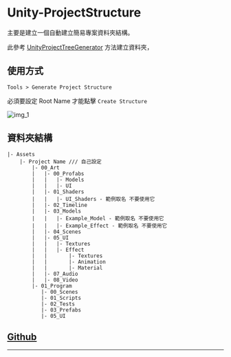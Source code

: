 # Unity-ProjectStructure

主要是建立一個自動建立簡易專案資料夾結構。

此參考 [UnityProjectTreeGenerator][ref] 方法建立資料夾，

## 使用方式

`Tools > Generate Project Structure`

必須要設定 Root Name 才能點擊 `Create Structure`

![img_1]

## 資料夾結構

``` text
|- Assets
    |- Project Name /// 自己設定
        |- 00_Art
        |   |- 00_Profabs
        |   |   |- Models
        |   |   |- UI
        |   |- 01_Shaders
        |   |   |- UI_Shaders - 範例取名 不要使用它
        |   |- 02_Timeline
        |   |- 03_Models
        |   |   |- Example_Model - 範例取名 不要使用它
        |   |   |- Example_Effect - 範例取名 不要使用它
        |   |- 04_Scenes
        |   |- 05_UI
        |   |   |- Textures
        |   |   |- Effect
        |   |       |- Textures
        |   |       |- Animation
        |   |       |- Material
        |   |- 07_Audio
        |   |- 08_Video
        |- 01_Program
           |- 00_Scenes
           |- 01_Scripts
           |- 02_Tests
           |- 03_Prefabs
           |- 05_UI 
```

## [Github][github]

____________________________________________________________

[img_1]:https://imgur.com/iBAEGNO.png
[ref]:https://github.com/dkoprowski/UnityProjectTreeGenerator
[github]:https://github.com/Wenrong274/Unity-ProjectStructure
